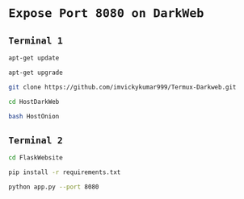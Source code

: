 # `Expose Port 8080 on DarkWeb`

## `Terminal 1`

```bash
apt-get update

apt-get upgrade

git clone https://github.com/imvickykumar999/Termux-Darkweb.git

cd HostDarkWeb

bash HostOnion
```

## `Terminal 2`

```bash
cd FlaskWebsite

pip install -r requirements.txt

python app.py --port 8080
```

